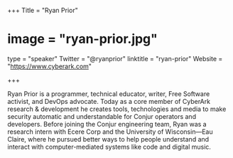 +++
Title = "Ryan Prior"
# image = "ryan-prior.jpg"
type = "speaker"
Twitter = "@ryanprior"
linktitle = "ryan-prior"
Website = "https://www.cyberark.com"

+++

Ryan Prior is a programmer, technical educator, writer, Free Software activist, and DevOps advocate. Today as a core member of CyberArk research & development he creates tools, technologies and media to make security automatic and understandable for Conjur operators and developers. Before joining the Conjur engineering team, Ryan was a research intern with Ecere Corp and the University of Wisconsin—Eau Claire, where he pursued better ways to help people understand and interact with computer-mediated systems like code and digital music.
